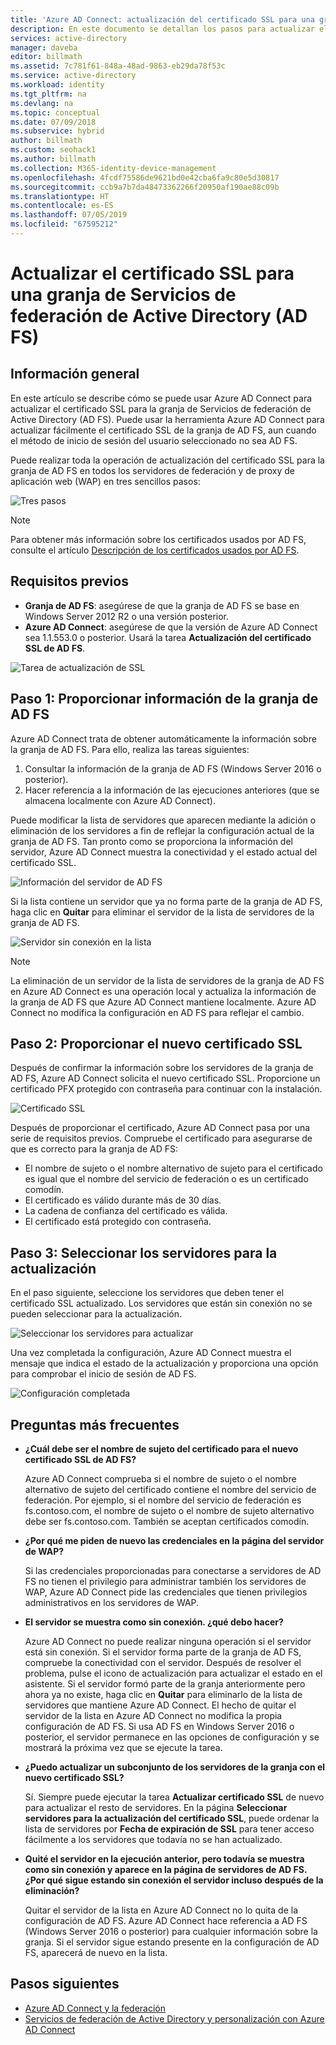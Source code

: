 ```yaml
---
title: 'Azure AD Connect: actualización del certificado SSL para una granja de AD FS | Microsoft Docs'
description: En este documento se detallan los pasos para actualizar el certificado SSL de una granja de AD FS mediante Azure AD Connect.
services: active-directory
manager: daveba
editor: billmath
ms.assetid: 7c781f61-848a-48ad-9863-eb29da78f53c
ms.service: active-directory
ms.workload: identity
ms.tgt_pltfrm: na
ms.devlang: na
ms.topic: conceptual
ms.date: 07/09/2018
ms.subservice: hybrid
author: billmath
ms.custom: seohack1
ms.author: billmath
ms.collection: M365-identity-device-management
ms.openlocfilehash: 4fcdf75586de9621bd0e42cba6fa9c80e5d30817
ms.sourcegitcommit: ccb9a7b7da48473362266f20950af190ae88c09b
ms.translationtype: HT
ms.contentlocale: es-ES
ms.lasthandoff: 07/05/2019
ms.locfileid: "67595212"
---
```

# <a name="update-the-ssl-certificate-for-an-active-directory-federation-services-ad-fs-farm"></a>Actualizar el certificado SSL para una granja de Servicios de federación de Active Directory (AD FS)

## <a name="overview"></a>Información general
En este artículo se describe cómo se puede usar Azure AD Connect para actualizar el certificado SSL para la granja de Servicios de federación de Active Directory (AD FS). Puede usar la herramienta Azure AD Connect para actualizar fácilmente el certificado SSL de la granja de AD FS, aun cuando el método de inicio de sesión del usuario seleccionado no sea AD FS.

Puede realizar toda la operación de actualización del certificado SSL para la granja de AD FS en todos los servidores de federación y de proxy de aplicación web (WAP) en tres sencillos pasos:

![Tres pasos](./media/how-to-connect-fed-ssl-update/threesteps.png)


>[!NOTE]
>Para obtener más información sobre los certificados usados por AD FS, consulte el artículo [Descripción de los certificados usados por AD FS](https://technet.microsoft.com/library/cc730660.aspx).

## <a name="prerequisites"></a>Requisitos previos

* **Granja de AD FS**: asegúrese de que la granja de AD FS se base en Windows Server 2012 R2 o una versión posterior.
* **Azure AD Connect**: asegúrese de que la versión de Azure AD Connect sea 1.1.553.0 o posterior. Usará la tarea **Actualización del certificado SSL de AD FS**.

![Tarea de actualización de SSL](./media/how-to-connect-fed-ssl-update/updatessltask.png)

## <a name="step-1-provide-ad-fs-farm-information"></a>Paso 1: Proporcionar información de la granja de AD FS

Azure AD Connect trata de obtener automáticamente la información sobre la granja de AD FS. Para ello, realiza las tareas siguientes:
1. Consultar la información de la granja de AD FS (Windows Server 2016 o posterior).
2. Hacer referencia a la información de las ejecuciones anteriores (que se almacena localmente con Azure AD Connect).

Puede modificar la lista de servidores que aparecen mediante la adición o eliminación de los servidores a fin de reflejar la configuración actual de la granja de AD FS. Tan pronto como se proporciona la información del servidor, Azure AD Connect muestra la conectividad y el estado actual del certificado SSL.

![Información del servidor de AD FS](./media/how-to-connect-fed-ssl-update/adfsserverinfo.png)

Si la lista contiene un servidor que ya no forma parte de la granja de AD FS, haga clic en **Quitar** para eliminar el servidor de la lista de servidores de la granja de AD FS.

![Servidor sin conexión en la lista](./media/how-to-connect-fed-ssl-update/offlineserverlist.png)

>[!NOTE]
> La eliminación de un servidor de la lista de servidores de la granja de AD FS en Azure AD Connect es una operación local y actualiza la información de la granja de AD FS que Azure AD Connect mantiene localmente. Azure AD Connect no modifica la configuración en AD FS para reflejar el cambio.    

## <a name="step-2-provide-a-new-ssl-certificate"></a>Paso 2: Proporcionar el nuevo certificado SSL

Después de confirmar la información sobre los servidores de la granja de AD FS, Azure AD Connect solicita el nuevo certificado SSL. Proporcione un certificado PFX protegido con contraseña para continuar con la instalación.

![Certificado SSL](./media/how-to-connect-fed-ssl-update/certificate.png)

Después de proporcionar el certificado, Azure AD Connect pasa por una serie de requisitos previos. Compruebe el certificado para asegurarse de que es correcto para la granja de AD FS:

-   El nombre de sujeto o el nombre alternativo de sujeto para el certificado es igual que el nombre del servicio de federación o es un certificado comodín.
-   El certificado es válido durante más de 30 días.
-   La cadena de confianza del certificado es válida.
-   El certificado está protegido con contraseña.

## <a name="step-3-select-servers-for-the-update"></a>Paso 3: Seleccionar los servidores para la actualización

En el paso siguiente, seleccione los servidores que deben tener el certificado SSL actualizado. Los servidores que están sin conexión no se pueden seleccionar para la actualización.

![Seleccionar los servidores para actualizar](./media/how-to-connect-fed-ssl-update/selectservers.png)

Una vez completada la configuración, Azure AD Connect muestra el mensaje que indica el estado de la actualización y proporciona una opción para comprobar el inicio de sesión de AD FS.

![Configuración completada](./media/how-to-connect-fed-ssl-update/configurecomplete.png)   

## <a name="faqs"></a>Preguntas más frecuentes

* **¿Cuál debe ser el nombre de sujeto del certificado para el nuevo certificado SSL de AD FS?**

    Azure AD Connect comprueba si el nombre de sujeto o el nombre alternativo de sujeto del certificado contiene el nombre del servicio de federación. Por ejemplo, si el nombre del servicio de federación es fs.contoso.com, el nombre de sujeto o el nombre de sujeto alternativo debe ser fs.contoso.com.  También se aceptan certificados comodín.

* **¿Por qué me piden de nuevo las credenciales en la página del servidor de WAP?**

    Si las credenciales proporcionadas para conectarse a servidores de AD FS no tienen el privilegio para administrar también los servidores de WAP, Azure AD Connect pide las credenciales que tienen privilegios administrativos en los servidores de WAP.

* **El servidor se muestra como sin conexión. ¿qué debo hacer?**

    Azure AD Connect no puede realizar ninguna operación si el servidor está sin conexión. Si el servidor forma parte de la granja de AD FS, compruebe la conectividad con el servidor. Después de resolver el problema, pulse el icono de actualización para actualizar el estado en el asistente. Si el servidor formó parte de la granja anteriormente pero ahora ya no existe, haga clic en **Quitar** para eliminarlo de la lista de servidores que mantiene Azure AD Connect. El hecho de quitar el servidor de la lista en Azure AD Connect no modifica la propia configuración de AD FS. Si usa AD FS en Windows Server 2016 o posterior, el servidor permanece en las opciones de configuración y se mostrará la próxima vez que se ejecute la tarea.

* **¿Puedo actualizar un subconjunto de los servidores de la granja con el nuevo certificado SSL?**

    Sí. Siempre puede ejecutar la tarea **Actualizar certificado SSL** de nuevo para actualizar el resto de servidores. En la página **Seleccionar servidores para la actualización del certificado SSL**, puede ordenar la lista de servidores por **Fecha de expiración de SSL** para tener acceso fácilmente a los servidores que todavía no se han actualizado.

* **Quité el servidor en la ejecución anterior, pero todavía se muestra como sin conexión y aparece en la página de servidores de AD FS. ¿Por qué sigue estando sin conexión el servidor incluso después de la eliminación?**

    Quitar el servidor de la lista en Azure AD Connect no lo quita de la configuración de AD FS. Azure AD Connect hace referencia a AD FS (Windows Server 2016 o posterior) para cualquier información sobre la granja. Si el servidor sigue estando presente en la configuración de AD FS, aparecerá de nuevo en la lista.  

## <a name="next-steps"></a>Pasos siguientes

- [Azure AD Connect y la federación](how-to-connect-fed-whatis.md)
- [Servicios de federación de Active Directory y personalización con Azure AD Connect](how-to-connect-fed-management.md)

